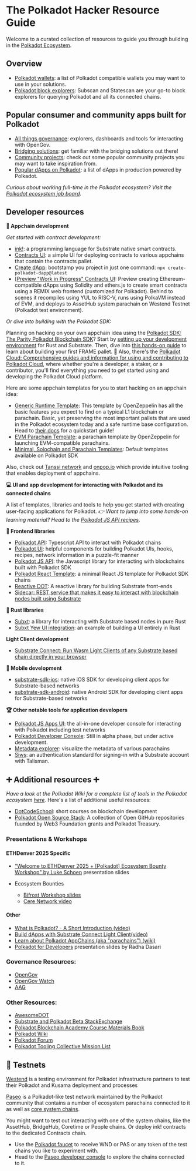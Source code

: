 # The Polkadot Hacker Resource Guide

Welcome to a curated collection of resources to guide you through building in the [Polkadot Ecosystem](https://polkadot.com/).

## Overview

- [Polkadot wallets](https://github.com/haquefardeen/awesome-dot?tab=readme-ov-file#wallets): a list of Polkadot compatible wallets you may want to use in your solutions.
- [Polkadot block explorers](https://github.com/haquefardeen/awesome-dot?tab=readme-ov-file#block-explorers): Subscan and Statescan are your go-to block explorers for querying Polkadot and all its connected chains.

## Popular consumer and community apps built for Polkadot

- [All things governance](https://github.com/haquefardeen/awesome-dot?tab=readme-ov-file#governance): explorers, dashboards and tools for interacting with OpenGov.
- [Bridging solutions](https://github.com/haquefardeen/awesome-dot?tab=readme-ov-file#bridges): get familiar with the bridging solutions out there!
- [Community projects](https://github.com/haquefardeen/awesome-dot?tab=readme-ov-file#community-projects): check out some popular community projects you may want to take inspiration from.
- [Popular dApps on Polkadot](https://github.com/haquefardeen/awesome-dot?tab=readme-ov-file#dapps): a list of dApps in production powered by Polkadot.

_Curious about working full-time in the Polkadot ecosystem? Visit the [Polkadot ecosystem job board](https://polkadot.getro.com/jobs)._

## Developer resources

**🦀 Appchain development** 

_Get started with contract development:_

- [ink!](https://use.ink/): a programming language for Substrate native smart contracts.
- [Contracts UI](https://ui.use.ink/?rpc=wss://rpc2.paseo.popnetwork.xyz): a simple UI for deploying contracts to various appchains that contain the contracts pallet. 
- [Create dApp](https://www.npmjs.com/package/create-polkadot-dapp): bootstamp you project in just one command: `npx create-polkadot-dapp@latest`
- [[Preview "Work in Progress" Contracts UI](https://contracts.polkadot.io/): Preview creating Ethereum-compatible dApps using Solidity and ethers.js to create smart contracts using a REMIX web frontend (customized for Polkadot). Behind to scenes it recompiles using YUL to RISC-V, runs using PolkaVM instead of EVM, and deploys to AssetHub system parachain on Westend Testnet (Polkadot test environment).

_Or dive into building with the Polkadot SDK:_

Planning on hacking on your own appchain idea using the [Polkadot SDK: The Parity Polkadot Blockchain SDK](https://github.com/paritytech/polkadot-sdk)? Start by [setting up your development environment](https://docs.polkadot.com/develop/parachains/install-polkadot-sdk/) for Rust and Substrate. Then, dive into [this hands-on guide](https://paritytech.github.io/polkadot-sdk/master/polkadot_sdk_docs/guides/your_first_pallet/index.html) to learn about building your first FRAME pallet. 🚀 Also, there's the [Polkadot Cloud: Comprehensive guides and information for using and contributing to Polkadot Cloud](https://docs.polkadot.cloud/), where whether you're a developer, a staker, or a contributor, you'll find everything you need to get started using and developing the Polkadot Cloud platform.

Here are some appchain templates for you to start hacking on an appchain idea:

- [Generic Runtime Template](https://github.com/OpenZeppelin/polkadot-runtime-templates/tree/main/generic-template): This template by OpenZeppelin has all the basic features you expect to find on a typical L1 blockchain or parachain. Basic, yet preserving the most important pallets that are used in the Polkadot ecosystem today and a safe runtime base configuration. Head to [their docs](https://docs.openzeppelin.com/substrate-runtimes/) for a quickstart guide!
- [EVM Parachain Template](https://github.com/OpenZeppelin/polkadot-runtime-templates/tree/main/evm-template): a parachain template by OpenZeppelin for launching EVM-compatible parachains.
- [Minimal, Solochain and Parachain Templates](https://github.com/paritytech/polkadot-sdk/tree/master/templates): Default templates available on Polkadot SDK

Also, check out [Tanssi network](https://www.tanssi.network/) and [onpop.io](https://onpop.io/) which provide intuitive tooling that enables deployment of appchains. 

**💻 UI and app development for interacting with Polkadot and its connected chains**

A list of templates, libraries and tools to help you get started with creating user-facing applications for Polkadot. _👉 Want to jump into some hands-on learning material? Head to the [Polkadot JS API recipes](https://www.polkadotbook.live/polkadotjs-recipies)._

**🍦 Frontend libraries**

- [Polkadot API](https://papi.how/): Typescript API to interact with Polkadot chains
- [Polkadot UI](https://polkadot-ui.xyz/): helpful components for building Polkadot UIs, hooks, recipes, network information in a puzzle-fit manner
- [Polkadot JS API](https://polkadot.js.org/docs/api/): the Javascript library for interacting with blockchains built with Polkadot SDK
- [Polkadot React Template](https://github.com/shawntabrizi/polkadot-react-template): a minimal React JS template for Polkadot SDK chains
- [Reactive DOT](https://reactivedot.dev/): A reactive library for building Substrate front-ends
- [Sidecar: REST service that makes it easy to interact with blockchain nodes built using Substrate](https://github.com/paritytech/substrate-api-sidecar)

**🦀 Rust libraries**

- [Subxt](https://docs.rs/subxt/latest/subxt/): a library for interacting with Substrate based nodes in pure Rust
- [Subxt Yew UI integration](https://github.com/paritytech/subxt/tree/master/examples/wasm-example): an example of building a UI entirely in Rust 


**Light Client development**
- [Substrate Connect: Run Wasm Light Clients of any Substrate based chain directly in your browser](https://github.com/paritytech/substrate-connect)

**📱 Mobile development**

- [substrate-sdk-ios](https://github.com/novasamatech/substrate-sdk-ios): native iOS SDK for developing client apps for Substrate-based networks
- [substrate-sdk-android](https://github.com/novasamatech/substrate-sdk-android): native Android SDK for developing client apps for Substrate-based networks

**🏆 Other notable tools for application developers**

- [Polkadot JS Apps UI](https://polkadot.js.org/apps/#/explorer): the all-in-one developer console for interacting with Polkadot including test networks
- [Polkadot Developer Console](https://console.polkadot.cloud/): Still in alpha phase, but under active development.
- [Metadata explorer](https://wiki.polkadot.network/docs/metadata): visualize the metadata of various parachains
- [Siws](https://siws.xyz/): an authentication standard for signing-in with a Substrate account with Talisman.

## ➕ Additional resources ➕

_Have a look at the Polkadot Wiki for a complete list of tools in the Polkadot ecosystem [here](https://wiki.polkadot.network/docs/build-tools-index)._ Here's a list of additional useful resources:

- [DotCodeSchool](https://dotcodeschool.com/courses): short courses on blockchain development
- [Polkadot Open Source Stack](https://wiki.polkadot.network/docs/build-open-source): A collection of Open GitHub repositories fuunded by Web3 Foundation grants and Polkadot Treasury.

### Presentations & Workshops

#### ETHDenver 2025 Specific

- ["Welcome to ETHDenver 2025 + [Polkadot] Ecosystem Bounty Workshop" by Luke Schoen](https://docs.google.com/presentation/d/1y0TsJ280x-naIILvOw93qoMXLdWhbW_fldBWUMR5euM/) presentation slides

- Ecosystem Bounties
  - [Bifrost Workshop slides](https://docs.google.com/presentation/d/1u9nAVp7_e_8l_7ey693w6hbD9bCo0NKKhzSawdLUMcI/)
  - [Cere Network video](https://drive.google.com/file/d/1g2W76bMlb1aG9cZPL62kXkmcW33zNqtV/)

#### Other

- [What is Polkadot? - A Short Introduction (video)](https://www.youtube.com/watch?v=29Ty-VTDnh4)
- [Build dApps with Substrate Connect Light Client(video)](https://www.youtube.com/watch?v=rNlLbs359h4)
- [Learn about Polkadot AppChains (aka "parachains") (wiki)](https://learn.onpop.io/appchains)
- [Polkadot for Developers](https://docs.google.com/presentation/d/1MaS3RQBBKIgk7lkQOaFkxmsnQHwryUpYiX2auRVorx8/) presentation slides by Radha Dasari

### Governance Resources:

- [OpenGov](https://wiki.polkadot.network/docs/learn-polkadot-opengov)
- [OpenGov Watch](https://www.opengov.watch/)
- [AAG](https://thekus.xyz/#aag)

### Other Resources:

* [AwesomeDOT](https://github.com/haquefardeen/awesome-dot)
* [Substrate and Polkadot Beta StackExchange](https://substrate.stackexchange.com/)
* [Polkadot Blockchain Academy Course Materials Book](https://polkadot-blockchain-academy.github.io/pba-book/index.html)
* [Polkadot Wiki](https://wiki.polkadot.network/)
* [Polkadot Forum](https://forum.polkadot.network/)
* [Polkadot Tooling Collective Mission List](https://github.com/polkadot-tooling-collective/collective/blob/master/mission_list.md)

## 🛜 Testnets 

[Westend](https://polkadot.com/blog/westend-introducing-a-new-testnet-for-polkadot-and-kusama) is a testing environment for Polkadot infrastructure partners to test their Polkadot and Kusama deployment and processes

[Paseo](https://github.com/paseo-network) is a Polkadot-like test network maintained by the Polkadot community that contains a number of ecosystem parachains connected to it as well as [core system chains](https://wiki.polkadot.network/docs/learn-system-chains).

You might want to test out interacting with one of the system chains, like the AssetHub, BridgeHub, Coretime or People chains. Or deploy ink! contracts to the dedicated Contracts chain.

- Use the [Polkadot faucet](https://faucet.polkadot.io/) to receive WND or PAS or any token of the test chains you like to experiment with.
- Head to the [Paseo developer console](https://polkadot.js.org/apps/?rpc=wss%3A%2F%2Fpaseo.rpc.amforc.com#/explorer) to explore the chains connected to it.
